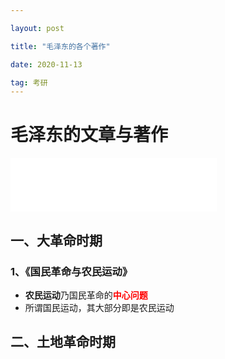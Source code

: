 ```yaml
---

layout: post

title: "毛泽东的各个著作"

date: 2020-11-13

tag: 考研
---
```


# 毛泽东的文章与著作

<iframe frameborder="no" border="0" marginwidth="0" marginheight="0" width=330 height=86 src="//music.163.com/outchain/player?type=2&id=32785692&auto=0&height=66"></iframe>

## 一、大革命时期

### 1、《国民革命与农民运动》

- **农民运动**乃国民革命的<font color=red>**中心问题**</font>
- 所谓国民运动，其大部分即是农民运动



## 二、土地革命时期


